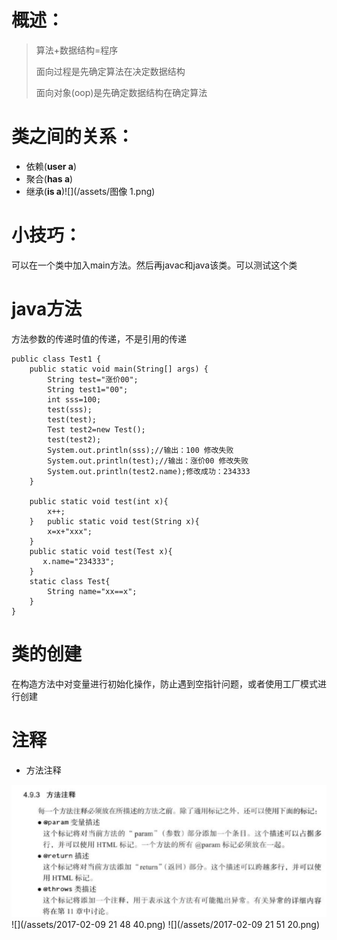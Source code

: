 # 概述：

> 算法+数据结构=程序
>
> 面向过程是先确定算法在决定数据结构
>
> 面向对象\(oop\)是先确定数据结构在确定算法

# 类之间的关系：

* 依赖\(**user a**\)
* 聚合\(**has a**\)
* 继承\(**is a**\)![](/assets/图像 1.png)

# 小技巧：

可以在一个类中加入main方法。然后再javac和java该类。可以测试这个类

# java方法

方法参数的传递时值的传递，不是引用的传递

```
public class Test1 {
    public static void main(String[] args) {
        String test="涨价00";
        String test1="00";
        int sss=100;
        test(sss);
        test(test);
        Test test2=new Test();
        test(test2);
        System.out.println(sss);//输出：100 修改失败
        System.out.println(test);//输出：涨价00 修改失败
        System.out.println(test2.name);修改成功：234333
    }

    public static void test(int x){
        x++;
    }   public static void test(String x){
        x=x+"xxx";
    }
    public static void test(Test x){
       x.name="234333";
    }
    static class Test{
        String name="xx==x";
    }
}
```

# 类的创建

在构造方法中对变量进行初始化操作，防止遇到空指针问题，或者使用工厂模式进行创建

# 注释

* 方法注释

![](/assets/2.png)
![](/assets/2017-02-09 21 48 40.png)
![](/assets/2017-02-09 21 51 20.png)
